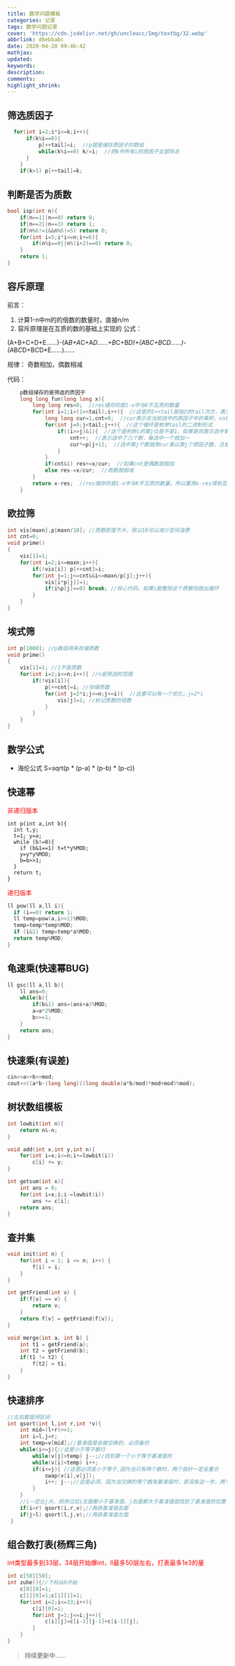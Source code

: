 ```yaml
---
title: 数学问题模板
categories: 记录
tags: 数学问题记录
cover: 'https://cdn.jsdelivr.net/gh/uncleacc/Img/textbg/32.webp'
abbrlink: d6ebbabc
date: 2020-04-28 09:46:42
mathjax:
updated:
keywords:
description:
comments:
highlight_shrink:
---
```

## 筛选质因子
```c
  for(int i=2;i*i<=k;i++){
      if(k%i==0){
          p[++tail]=i;  //p就是储存质因子的数组
          while(k%i==0) k/=i;  //把k中所有i的质因子全部除去
      }
	}
    if(k>1) p[++tail]=k;
```
## 判断是否为质数

```c
bool isp(int n){
	if(n==1||n==0) return 0;
	if(n==2||n==3) return 1;
	if(n%6!=1&&n%6!=5) return 0;
	for(int i=5;i*i<=n;i+=6){
		if(n%i==0||n%(i+2)==0) return 0;
	}
	return 1;
}
```

## 容斥原理

前言：
1. 计算1-n中m的的倍数的数量时，直接n/m
2. 容斥原理是在互质的数的基础上实现的
公式：

(A+B+C+D+E……)-(A*B+A*C+A*D……+B*C+B*D)+(A*B*C+B*C*D……)-(A*B*C*D+B*C*D*E……)……

规律： 奇数相加，偶数相减

代码：
```c
    p数组储存的是筛选的质因子
    long long fun(long long x){
        long long res=0;  //res储存的是1-x中与K不互质的数量 
        for(int i=1;i<(1<<tail);i++){  //这里的1<<tail是指2的tail次方，表示tail个质因子有多少种组合情况 
            long long cur=1,cnt=0;  //cur表示在当前选中的质因子中的乘积，cnt表示当前选中的数量是奇数还是偶数 
            for(int j=0;j<tail;j++){  //这个循环是枚举tail的二进制形式 
                if((i>>j)&1){  //这个是判断i的第j位是不是1，如果是则表示选中第j个数 
                    cnt++;  //表示选中了几个数，每选中一个就加一 
                    cur*=p[j+1];  //选中第j个数就用cur乘以第j个质因子数，注意质因子数组是从1开始的，所以要加一 
                }
            }
            if(cnt&1) res+=x/cur;  //如果cnt是偶数就相加 
            else res-=x/cur;  //奇数就相减 
        }
        return x-res;  //res储存的是1-x中与K不互质的数量，所以要用x-res得到互质的数量 
    }
```
## 欧拉筛
```c
int vis[maxn],p[maxn/10]; //质数密度不大，除以10可以减少空间浪费
int cnt=0;
void prime()
{
    vis[1]=1;
    for(int i=2;i<=maxn;i++){
        if(!vis[i]) p[++cnt]=i;
        for(int j=1;j<=cnt&&i<=maxn/p[j];j++){
            vis[i*p[j]]=1;
            if(i%p[j]==0) break; //核心代码，如果i能整除这个质数则跳出循环
        }
    }
}
```
## 埃式筛
```c
int p[1000]; //p数组用来存储质数
void prime()
{
    vis[1]=1; //1不是质数
    for(int i=2;i<=n;i++){ //n是筛选的范围
        if(!vis[i]){
            p[++cnt]=i; //存储质数
            for(int j=2*i;j<=n;j+=i){  //这里可以有一个优化，j=2*i
                vis[j]=1; //标记质数的倍数
            }
        }
    }
}
```
## 数学公式
* 海伦公式
S=sqrt(p * (p-a) * (p-b) * (p-c))
## 快速幂
<font color="red">
非递归版本
</font>

```
int p(int a,int b){
  int t,y;
  t=1; y=a;
  while (b!=0){
    if (b&1==1) t=t*y%MOD;
    y=y*y%MOD;
    b=b>>1;
  }
  return t;
}
```
<font color="red">
递归版本
</font>

```c
ll pow(ll a,ll i){
  if (i==0) return 1;
  ll temp=pow(a,i>>1)%MOD;
  temp=temp*temp%MOD;
  if (i&1) temp=temp*a%MOD;
  return temp%MOD;
}
```
## 龟速乘(快速幂BUG)
```c
ll gsc(ll a,ll b){
	ll ans=0;
	while(b){
		if(b&1) ans=(ans+a)%MOD;
		a=a*2%MOD;
		b>>=1;
	}
	return ans;
}
```
## 快速乘(有误差)

```c
cin>>a>>b>>mod;
cout<<((a*b-(long long)((long double)a*b/mod)*mod+mod)%mod);
```



## 树状数组模板

```c
int lowbit(int n){
    return n&-n;
}

void add(int x,int y,int n){
    for(int i=x;i<=n;i+=lowbit(i))
        c[i] += y;
}

int getsum(int x){
    int ans = 0;
    for(int i=x;i;i-=lowbit(i))
        ans += c[i];
    return ans;
}
```
## 查并集
```c
void init(int n) {
    for(int i = 1; i <= n; i++) {
        f[i] = i;
    }
}

int getFriend(int v) {  
    if(f[v] == v) {
        return v;
    }
    return f[v] = getFriend(f[v]);
}

void merge(int a, int b) {
    int t1 = getFriend(a);
    int t2 = getFriend(b);
    if(t1 != t2) {  
        f[t2] = t1;
    }
}
```
## 快速排序
```c
//左右都是闭区间 
int qsort(int l,int r,int *v){
	int mid=(l+r)>>1;
	int i=l,j=r;
	int temp=v[mid];//基准值是会被交换的，必须备份 
	while(i<=j){//这里小于等于都行 
		while(v[j]>temp) j--;//找到第一个小于等于基准值的 
		while(v[i]<temp) i++;
		if(i<=j){ //这里必须是小于等于,因为当只有两个数时，两个指针一定会重合 
			swap(v[i],v[j]);
			i++; j--;//这里必须，因为当交换的两个数有基准值时，若没有这一步，两个指针必然重合，然后会无限重复 
		}
	}
	//i一定比j大，排序过后i左面都小于基准值，j右面都大于基准值就找到了基准值的位置  
	if(i<r) qsort(i,r,v);//再排基准值右面 
	if(j>l) qsort(l,j,v);//再排基准值左面 
 }
```
## 组合数打表(杨辉三角)
<font color="red">
int类型最多到33层，34层开始爆int，ll最多50层左右，打表最多1e3的量
</font>

```c
int c[50][50];
int zuhe(){//下标从0开始
	c[0][0]=1;
	c[1][0]=1;c[1][1]=1;
	for(int i=2;i<=33;i++){
		c[i][0]=1;
		for(int j=1;j<=i;j++){
			c[i][j]=c[i-1][j-1]+c[i-1][j];
		}
	}
}
```
>持续更新中……
